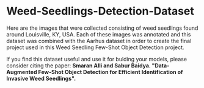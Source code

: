 # Weed-Seedlings-Detection-Dataset

Here are the images that were collected consisting of weed seedlings found around Louisville, KY, USA. Each of these images was annotated and this dataset was combined with the Aarhus dataset in order to create the final project used in this Weed Seedling Few-Shot Object Detection project. 

If you find this dataset useful and use it for bulding your models, please consider citing the paper:
    **Smaran Alli and Sabur Baidya. "Data-Augmented Few-Shot Object Detection for Efficient Identification of Invasive Weed Seedlings".**

